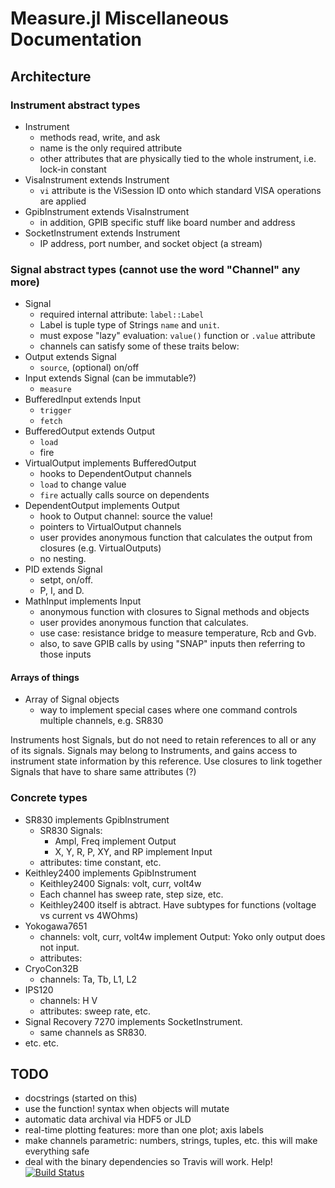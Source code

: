 # Measure.jl Miscellaneous Documentation

## Architecture

### Instrument abstract types
* Instrument
	* methods read, write, and ask
	* name is the only required attribute
	* other attributes that are physically tied to the whole instrument, i.e. lock-in constant
* VisaInstrument extends Instrument
	* `vi` attribute is the ViSession ID onto which standard VISA operations are applied
* GpibInstrument extends VisaInstrument
	* in addition, GPIB specific stuff like board number and address
* SocketInstrument extends Instrument
	* IP address, port number, and socket object (a stream)

### Signal abstract types (cannot use the word "Channel" any more)
* Signal
	* required internal attribute: `label::Label`
	* Label is tuple type of Strings `name` and `unit`.
	* must expose "lazy" evaluation: `value()` function or `.value` attribute
	* channels can satisfy some of these traits below:
* Output extends Signal
	* `source`, (optional) on/off
* Input extends Signal (can be immutable?)
	* `measure`
* BufferedInput extends Input
	* `trigger`
	* `fetch`
* BufferedOutput extends Output
	* `load`
	* fire
* VirtualOutput implements BufferedOutput
	* hooks to DependentOutput channels
	* `load` to change value
	* `fire` actually calls source on dependents
* DependentOutput implements Output
	* hook to Output channel: source the value!
	* pointers to VirtualOutput channels
	* user provides anonymous function that calculates the output from closures (e.g. VirtualOutputs)
	* no nesting.
* PID extends Signal
	* setpt, on/off.
	* P, I, and D.
* MathInput implements Input
	* anonymous function with closures to Signal methods and objects
	* user provides anonymous function that calculates.
	* use case: resistance bridge to measure temperature, Rcb and Gvb.
	* also, to save GPIB calls by using "SNAP" inputs then referring to those inputs

#### Arrays of things
* Array of Signal objects
	* way to implement special cases where one command controls multiple channels, e.g. SR830

Instruments host Signals, but do not need to retain references to all or any of its signals. Signals may belong to Instruments, and gains access to instrument state information by this reference.
Use closures to link together Signals that have to share same attributes (?)

### Concrete types
* SR830 implements GpibInstrument
	* SR830 Signals:
		* Ampl, Freq implement Output
		* X, Y, R, P, XY, and RP implement Input
	* attributes: time constant, etc.
* Keithley2400 implements GpibInstrument
	* Keithley2400 Signals: volt, curr, volt4w
	* Each channel has sweep rate, step size, etc.
	* Keithley2400 itself is abtract. Have subtypes for functions (voltage vs current vs 4WOhms)
* Yokogawa7651
	* channels: volt, curr, volt4w implement Output: Yoko only output does not input.
	* attributes:
* CryoCon32B
	* channels: Ta, Tb, L1, L2
* IPS120
	* channels: H V
	* attributes: sweep rate, etc.
* Signal Recovery 7270 implements SocketInstrument.
	* same channels as SR830.
* etc. etc.

## TODO

* docstrings (started on this)
* use the function! syntax when objects will mutate
* automatic data archival via HDF5 or JLD
* real-time plotting features: more than one plot; axis labels
* make channels parametric: numbers, strings, tuples, etc. this will make everything safe
* deal with the binary dependencies so Travis will work. Help! [![Build Status](https://travis-ci.org/menyoung/Measure.jl.svg?branch=master)](https://travis-ci.org/menyoung/Measure.jl)
